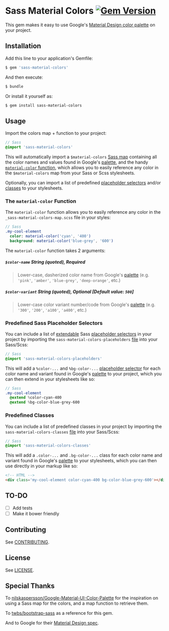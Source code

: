 # Sass Material Colors [![Gem Version](https://badge.fury.io/rb/sass-material-colors.svg)](http://badge.fury.io/rb/sass-material-colors)

This gem makes it easy to use Google's [Material Design color palette](http://www.google.com/design/spec/style/color.html#color-color-palette) on your project.

## Installation

Add this line to your application's Gemfile:

```bash
$ gem 'sass-material-colors'
```

And then execute:

```bash
$ bundle
```

Or install it yourself as:

```bash
$ gem install sass-material-colors
```

## Usage

Import the colors map + function to your project:

```sass
// Sass
@import 'sass-material-colors'
```

This will automatically import a `$material-colors` [Sass map](http://sass-lang.com/documentation/file.SASS_REFERENCE.html#maps) containing all the color names and values found in Google's [palette](http://www.google.com/design/spec/style/color.html#color-color-palette), and the handy [`material-color` function](#the-material-color-function), which allows you to easily reference any color in the `$material-colors` map from your Sass or Scss stylesheets.

Optionally, you can import a list of predefined [placeholder selectors](#predefined-sass-placeholder-selectors) and/or [classes](#predefined-classes) to your stylesheets.

### The `material-color` Function

The `material-color` function allows you to easily reference any color in the `_sass-material-colors-map.scss` file in your styles:

```sass
// Sass
.my-cool-element
  color: material-color('cyan', '400')
  background: material-color('blue-grey', '600')
```

The `material-color` function takes 2 arguments:

##### `$color-name` String (quoted), Required
> Lower-case, dasherized color name from Google's [palette](http://www.google.com/design/spec/style/color.html#color-color-palette) (e.g. `'pink'`, `'amber'`, `'blue-grey'`, `'deep-orange'`, etc.)  

##### `$color-variant` String (quoted), Optional [Default value: `500`]
> Lower-case color variant number/code from Google's [palette](http://www.google.com/design/spec/style/color.html#color-color-palette) (e.g. `'300'`, `'200'`, `'a100'`, `'a400'`, etc.)

### Predefined Sass Placeholder Selectors

You can include a list of [extendable](http://sass-lang.com/documentation/file.SASS_REFERENCE.html#extend) Sass [placeholder selectors](http://sass-lang.com/documentation/file.SASS_REFERENCE.html#placeholder_selectors_) in your project by importing the `sass-material-colors-placeholders` [file](sass/_sass-material-colors-placeholders.scss) into your Sass/Scss:

```sass
// Sass
@import 'sass-material-colors-placeholders'
```

This will add a `%color-...` and `%bg-color-...` [placeholder selector](http://sass-lang.com/documentation/file.SASS_REFERENCE.html#placeholder_selectors_) for each color name and variant found in Google's [palette](http://www.google.com/design/spec/style/color.html#color-color-palette) to your project, which you can then extend in your stylesheets like so:

```sass
// Sass
.my-cool-element
  @extend %color-cyan-400
  @extend %bg-color-blue-grey-600
```

### Predefined Classes

You can include a list of predefined classes in your project by importing the `sass-material-colors-classes` [file](sass/_sass-material-colors-classes.scss) into your Sass/Scss:

```sass
// Sass
@import 'sass-material-colors-classes'
```

This will add a `.color-...` and `.bg-color-...` class for each color name and variant found in Google's [palette](http://www.google.com/design/spec/style/color.html#color-color-palette)  to your stylesheets, which you can then use directly in your markup like so:

```html
<!-- HTML -->
<div class='my-cool-element color-cyan-400 bg-color-blue-grey-600'></div>
```

## TO-DO
- [ ] Add tests
- [ ] Make it bower friendly

## Contributing

See [CONTRIBUTING](CONTRIBUTING.md).

## License

See [LICENSE](LICENSE.md).

## Special Thanks

To [nilskaspersson/Google-Material-UI-Color-Palette](https://github.com/nilskaspersson/Google-Material-UI-Color-Palette) for the inspiration on using a Sass map for the colors, and a map function to retrieve them.

To [twbs/bootstrap-sass](https://github.com/twbs/bootstrap-sass) as a reference for this gem.

And to Google for their [Material Design spec](http://www.google.com/design/spec/material-design/introduction.html).
